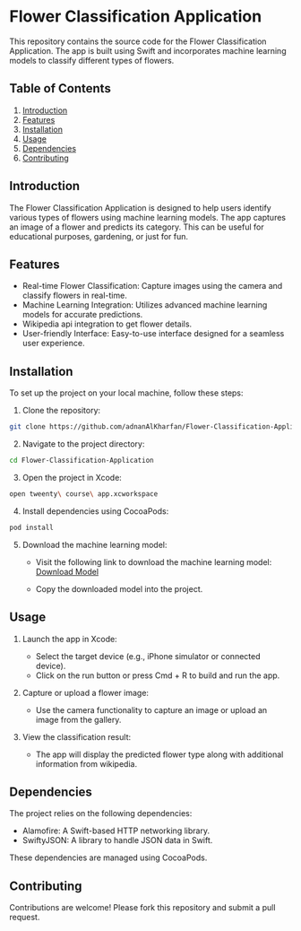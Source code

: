 # Flower Classification Application

This repository contains the source code for the Flower Classification Application. The app is built using Swift and incorporates machine learning models to classify different types of flowers.

## Table of Contents

1. [Introduction](#introduction)
2. [Features](#features)
3. [Installation](#installation)
4. [Usage](#usage)
5. [Dependencies](#dependencies)
6. [Contributing](#contributing)

## Introduction

The Flower Classification Application is designed to help users identify various types of flowers using machine learning models. The app captures an image of a flower and predicts its category. This can be useful for educational purposes, gardening, or just for fun.

## Features

- Real-time Flower Classification: Capture images using the camera and classify flowers in real-time.
- Machine Learning Integration: Utilizes advanced machine learning models for accurate predictions.
- Wikipedia api integration to get flower details. 
- User-friendly Interface: Easy-to-use interface designed for a seamless user experience.

## Installation

To set up the project on your local machine, follow these steps:

1. Clone the repository:

```sh
git clone https://github.com/adnanAlKharfan/Flower-Classification-Application.git
```

2. Navigate to the project directory:

```sh
cd Flower-Classification-Application
```

3. Open the project in Xcode:

```sh
open tweenty\ course\ app.xcworkspace
```

4. Install dependencies using CocoaPods:

```sh
pod install
```

5. Download the machine learning model:

    - Visit the following link to download the machine learning model: [Download Model](https://drive.google.com/file/d/1YAC-5FBdTb4ANQwOWBEGIScUkHWld9Em/view?usp=share_link)

    - Copy the downloaded model into the project.


## Usage

1. Launch the app in Xcode:

    - Select the target device (e.g., iPhone simulator or connected device).
    - Click on the run button or press Cmd + R to build and run the app.

2. Capture or upload a flower image:

    - Use the camera functionality to capture an image or upload an image from the gallery.

3. View the classification result:

    - The app will display the predicted flower type along with additional information from wikipedia.

## Dependencies

The project relies on the following dependencies:

- Alamofire: A Swift-based HTTP networking library.
- SwiftyJSON: A library to handle JSON data in Swift.
  
These dependencies are managed using CocoaPods.

## Contributing

Contributions are welcome! Please fork this repository and submit a pull request.

